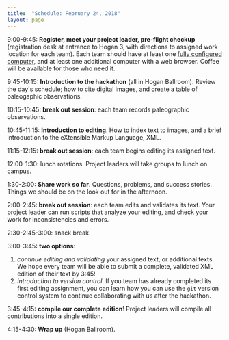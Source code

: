 ```yaml
---
title:  "Schedule: February 24, 2018"
layout: page
---
```






9:00-9:45:  **Register, meet your project leader, pre-flight checkup** (registration desk at entrance to Hogan 3, with directions to assigned work location for each team).  Each team should have at least one [fully configured computer](../tech), and at least one additional computer with a web browser.  Coffee will be available for those who need it.

9:45-10:15:  **Introduction to the hackathon** (all in Hogan Ballroom).  Review the day's schedule; how to cite digital images, and create a table of paleogaphic observations.

10:15-10:45:  **break out session**:  each team records paleographic observations.

10:45-11:15:  **Introduction to editing**. How to index text to images, and a brief introduction to the eXtensible Markup Language, XML.

11:15-12:15:  **break out session**:  each team begins editing its assigned text.

12:00-1:30:  lunch rotations.  Project leaders will take groups to lunch on campus.

1:30-2:00:    **Share work so far**.  Questions, problems, and success stories.  Things we should be on the look out for in the afternoon.

2:00-2:45:   **break out session**:  each team edits and validates its text.  Your project leader can run scripts that analyze your editing, and check your work for inconsistencies and errors.

2:30-2:45-3:00:  snack break

3:00-3:45:  **two options**:

1.  *continue editing and validating* your assigned text, or additional texts.  We hope every team will be able to submit a complete, validated XML edition of their text by 3:45!
2.  *introduction to version control*.  If you team has already completed its first editing assignment, you can learn how you can use the `git` version control system to continue collaborating with us after the hackathon.

3:45-4:15:  **compile our complete edition**!  Project leaders will compile all contributions into a single edition.

4:15-4:30:  **Wrap up** (Hogan Ballroom).
